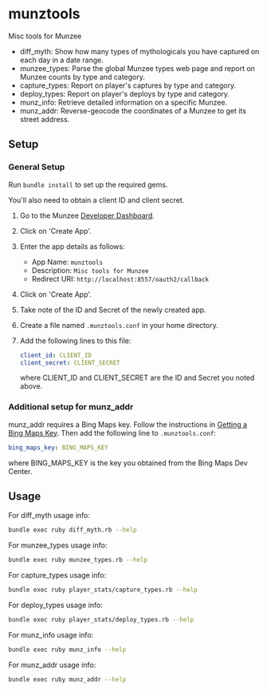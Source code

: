 # munztools

Misc tools for Munzee

* diff\_myth: Show how many types of mythologicals you have captured on each
  day in a date range.
* munzee\_types: Parse the global Munzee types web page and report on Munzee
  counts by type and category.
* capture\_types: Report on player's captures by type and category.
* deploy\_types: Report on player's deploys by type and category.
* munz\_info: Retrieve detailed information on a specific Munzee.
* munz\_addr: Reverse-geocode the coordinates of a Munzee to get its street
  address.

## Setup

### General Setup

Run ``bundle install`` to set up the required gems.

You'll also need to obtain a client ID and client secret.

1. Go to the Munzee [Developer Dashboard](https://www.munzee.com/api/apps).
1. Click on 'Create App'.
1. Enter the app details as follows:
    * App Name: `munztools`
    * Description: `Misc tools for Munzee`
    * Redirect URI: `http://localhost:8557/oauth2/callback`
1. Click on 'Create App'.
1. Take note of the ID and Secret of the newly created app.
1. Create a file named `.munztools.conf` in your home directory.
1. Add the following lines to this file:

    ```yaml
    client_id: CLIENT_ID
    client_secret: CLIENT_SECRET
    ```

    where CLIENT\_ID and CLIENT\_SECRET are the ID and Secret you noted above.

### Additional setup for munz\_addr

munz\_addr requires a Bing Maps key. Follow the instructions in [Getting a
Bing Maps
Key](https://docs.microsoft.com/en-us/bingmaps/getting-started/bing-maps-dev-center-help/getting-a-bing-maps-key).
Then add the following line to `.munztools.conf`:

```yaml
bing_maps_key: BING_MAPS_KEY
```

where BING\_MAPS\_KEY is the key you obtained from the Bing Maps Dev Center.

## Usage

For diff\_myth usage info:

```sh
bundle exec ruby diff_myth.rb --help
```

For munzee\_types usage info:

```sh
bundle exec ruby munzee_types.rb --help
```

For capture\_types usage info:

```sh
bundle exec ruby player_stats/capture_types.rb --help
```

For deploy\_types usage info:

```sh
bundle exec ruby player_stats/deploy_types.rb --help
```

For munz\_info usage info:

```sh
bundle exec ruby munz_info --help
```

For munz\_addr usage info:

```sh
bundle exec ruby munz_addr --help
```
